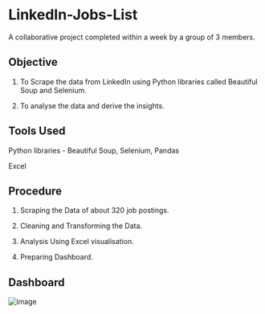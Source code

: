 # LinkedIn-Jobs-List
A collaborative project completed within a week by a group of 3 members.

## Objective
1. To Scrape the data from LinkedIn using Python libraries called Beautiful Soup and Selenium.

2. To analyse the data and derive the insights.


## Tools Used
Python libraries - Beautiful Soup, Selenium, Pandas

Excel


## Procedure
1. Scraping the Data of about 320 job postings.

2. Cleaning and Transforming the Data.

3. Analysis Using Excel visualisation.

4. Preparing Dashboard.


## Dashboard
![image](https://user-images.githubusercontent.com/68947631/215290838-0456c1e3-2819-49c8-a764-bfbd9caedf67.png)
